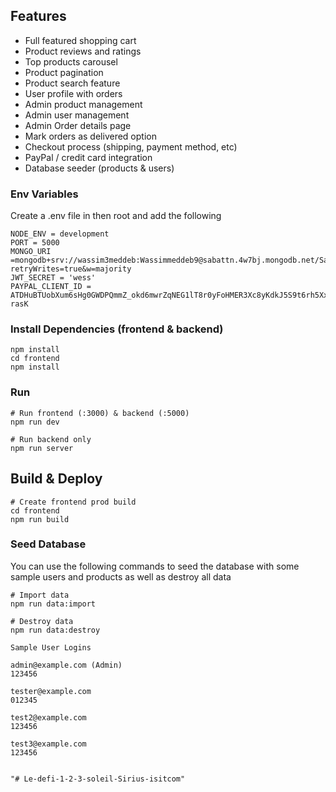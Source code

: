 

## Features

- Full featured shopping cart
- Product reviews and ratings
- Top products carousel
- Product pagination
- Product search feature
- User profile with orders
- Admin product management
- Admin user management
- Admin Order details page
- Mark orders as delivered option
- Checkout process (shipping, payment method, etc)
- PayPal / credit card integration
- Database seeder (products & users)




### Env Variables

Create a .env file in then root and add the following

```
NODE_ENV = development
PORT = 5000
MONGO_URI =mongodb+srv://wassim3meddeb:Wassimmeddeb9@sabattn.4w7bj.mongodb.net/SabatTN?retryWrites=true&w=majority
JWT_SECRET = 'wess'
PAYPAL_CLIENT_ID = ATDHuBTUobXum6sHg0GWDPQmmZ_okd6mwrZqNEG1lT8r0yFoHMER3Xc8yKdkJ5S9t6rh5XxpP2M-rasK
```

### Install Dependencies (frontend & backend)

```
npm install
cd frontend
npm install
```

### Run

```
# Run frontend (:3000) & backend (:5000)
npm run dev

# Run backend only
npm run server
```

## Build & Deploy

```
# Create frontend prod build
cd frontend
npm run build
```


### Seed Database

You can use the following commands to seed the database with some sample users and products as well as destroy all data

```
# Import data
npm run data:import

# Destroy data
npm run data:destroy
```

```
Sample User Logins

admin@example.com (Admin)
123456

tester@example.com
012345

test2@example.com
123456

test3@example.com
123456


"# Le-defi-1-2-3-soleil-Sirius-isitcom" 

